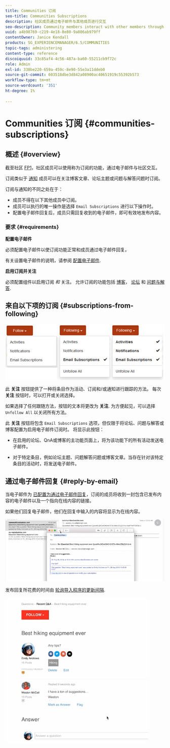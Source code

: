 ```yaml
---
title: Communities 订阅
seo-title: Communities Subscriptions
description: 社区成员通过电子邮件与其他成员进行交互
seo-description: Community members interact with other members through email
uuid: a4b98769-c219-4e18-8e80-9a806ab979ff
contentOwner: Janice Kendall
products: SG_EXPERIENCEMANAGER/6.5/COMMUNITIES
topic-tags: administering
content-type: reference
discoiquuid: 33c85af4-4c56-487a-ba60-55211cb9f72c
role: Admin
exl-id: 338be220-659a-459c-8e90-55e3a11ddeb0
source-git-commit: 603518dbe3d842a08900ac40651919c55392b573
workflow-type: tm+mt
source-wordcount: '351'
ht-degree: 1%

---
```


# Communities 订阅 {#communities-subscriptions}

## 概述 {#overview}

截至社区 [FP1](deploy-communities.md#latestfeaturepack)，社区成员可以使用称为订阅的功能，通过电子邮件与社区交互。

订阅类似于 [通知](notifications.md) 成员可以在关注博客文章、论坛主题或问题与解答问题时订阅。

订阅与通知的不同之处在于：

* 成员不得在以下其他成员中订阅。
* 成员可以执行的唯一操作是选择 `Email Subscriptions` 进行以下操作时。
* 配置电子邮件回复后，成员只需回复收到的电子邮件，即可有效地发布内容。

### 要求 {#requirements}

**配置电子邮件**

必须配置电子邮件以使订阅功能正常和成员通过电子邮件回复。

有关设置电子邮件的说明，请参阅 [配置电子邮件](email.md).

**启用订阅并关注**

必须配置组件以启用订阅 *和* 关注。 允许订阅的功能包括 [博客](blog-feature.md)， [论坛](forum.md) 和 [问题与解答](working-with-qna.md).

## 来自以下项的订阅 {#subscriptions-from-following}

![订阅 — 关注](assets/subscription-following.png)

此 **关注** 按钮提供了一种将条目作为活动、订阅和/或通知进行跟踪的方法。 每次 **关注** 按钮时，可以打开或关闭选择。

如果选择了任何跟随方法，按钮的文本将更改为 **关注**. 为方便起见，可以选择 `Unfollow All` 以关闭所有方法。

此 **关注** 按钮将包含 `Email Subscriptions` 选项，但仅限于将论坛、问题与解答或博客配置为启用电子邮件订阅时。 将显示此按钮：

* 在启用的论坛、QnA或博客的主功能页面上，将为该功能下的所有活动发送电子邮件。

* 对于特定条目，例如论坛主题、问题解答问题或博客文章。当存在针对该特定条目的活动时，将发送电子邮件。

## 通过电子邮件回复 {#reply-by-email}

当电子邮件为 [已配置为通过电子邮件回复](email.md#configure-polling-importer)，订阅的成员将收到一封包含已发布内容的电子邮件以及一个指向在线内容的链接。

如果他们回复电子邮件，他们在回复中输入的内容将显示为在线内容。

![email-reply](assets/email-reply.png)

发布回复所花费的时间由 [轮询导入程序的更新间隔](email.md#configure-polling-importer).

![QA](assets/qa.png)
